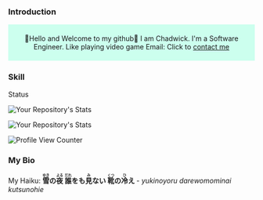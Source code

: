 ### Introduction

<div class="my-header" style="background-color: #ccffee; padding: 20px; text-align: center">
👋Hello and Welcome to my github👋  
I am Chadwick. I'm a Software Engineer. Like playing video game  
Email: Click to <a href="mailto:chadwickau@hotmail.com?subject=Github%20Job">contact me</a>  
</div>

### Skill
<div class="skills"></div>







<div id="Status">Status</div>

![Your Repository's Stats](https://github-readme-stats.vercel.app/api?username=sirrorsmoore1975&show_icons=true)  

![Your Repository's Stats](https://github-readme-stats.vercel.app/api/top-langs/?username=sirrorsmoore1975&theme=blue-green)  

![Profile View Counter](https://komarev.com/ghpvc/?username=sirrorsmoore1975)



### My Bio
<div id="bio01">My Haiku:

<b>
<ruby>雪<rt>ゆき</rt></ruby>の<ruby>夜<rt>よる</rt></ruby> <ruby>誰<rt>だれ</rt></ruby>をも<ruby>見<rt>み</rt></ruby>ない <ruby>靴<rt>くつ</rt></ruby>の<ruby>冷<rt>ひ</rt></ruby>え
</b>
<i> - yukinoyoru darewomominai kutsunohie</i>


</div>